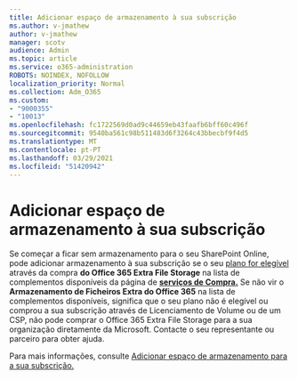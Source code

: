 ```yaml
---
title: Adicionar espaço de armazenamento à sua subscrição
ms.author: v-jmathew
author: v-jmathew
manager: scotv
audience: Admin
ms.topic: article
ms.service: o365-administration
ROBOTS: NOINDEX, NOFOLLOW
localization_priority: Normal
ms.collection: Adm_O365
ms.custom:
- "9000355"
- "10013"
ms.openlocfilehash: fc1722569d0ad9c44659eb43faafb6bff60c496f
ms.sourcegitcommit: 9540ba561c98b511483d6f3264c43bbecbf9f4d5
ms.translationtype: MT
ms.contentlocale: pt-PT
ms.lasthandoff: 03/29/2021
ms.locfileid: "51420942"
---
```

# <a name="add-storage-space-for-your-subscription"></a>Adicionar espaço de armazenamento à sua subscrição

Se começar a ficar sem armazenamento para o seu SharePoint Online, pode adicionar armazenamento à sua subscrição se o seu [plano for elegível](https://docs.microsoft.com/microsoft-365/commerce/add-storage-space) através da compra **do Office 365 Extra File Storage** na lista de complementos disponíveis da página de **[serviços de Compra.](https://go.microsoft.com/fwlink/p/?linkid=868433)** Se não vir o **Armazenamento de Ficheiros Extra do Office 365** na lista de complementos disponíveis, significa que o seu plano não é elegível ou comprou a sua subscrição através de Licenciamento de Volume ou de um CSP, não pode comprar o Office 365 Extra File Storage para a sua organização diretamente da Microsoft. Contacte o seu representante ou parceiro para obter ajuda.

Para mais informações, consulte [Adicionar espaço de armazenamento para a sua subscrição.](https://docs.microsoft.com/microsoft-365/commerce/add-storage-space)

